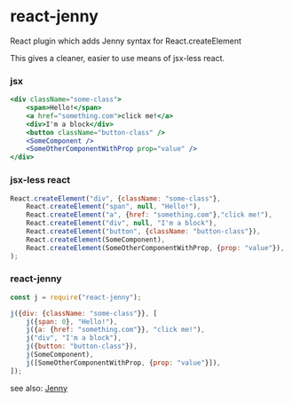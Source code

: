 # react-jenny
React plugin which adds Jenny syntax for React.createElement

This gives a cleaner, easier to use means of jsx-less react.

### jsx
```jsx
<div className="some-class">
	<span>Hello!</span>
	<a href="something.com">click me!</a>
	<div>I'm a block</div>
	<button className="button-class" />
	<SomeComponent />
	<SomeOtherComponentWithProp prop="value" />
</div>
```

### jsx-less react
```js
React.createElement("div", {className: "some-class"},
	React.createElement("span", null, "Hello!"),
	React.createElement("a", {href: "something.com"},"click me!"),
	React.createElement("div", null, "I'm a block"),
	React.createElement("button", {className: "button-class"}),
	React.createElement(SomeComponent),
	React.createElement(SomeOtherComponentWithProp, {prop: "value"}),
);
```

### react-jenny
```js
const j = require("react-jenny");

j({div: {className: "some-class"}}, [
	j({span: 0}, "Hello!"),
	j({a: {href: "something.com"}}, "click me!"),
	j("div", "I'm a block"),
	j({button: "button-class"}),
	j(SomeComponent),
	j([SomeOtherComponentWithProp, {prop: "value"}]),
]);
```

see also: [Jenny](https://github.com/EthanRutherford/jenny-js)
